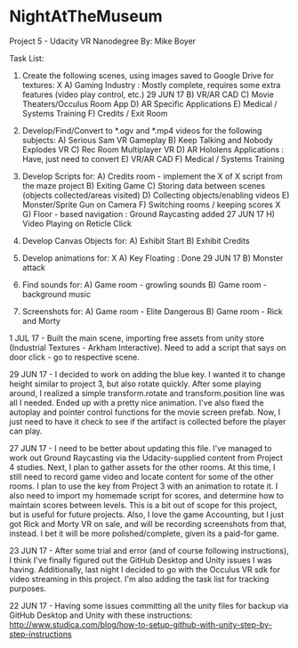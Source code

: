# NightAtTheMuseum
Project 5 - Udacity VR Nanodegree
By: Mike Boyer

Task List:
1) Create the following scenes, using images saved to Google Drive for textures:
X	A) Gaming Industry : Mostly complete, requires some extra features (video play control, etc.) 29 JUN 17
	B) VR/AR CAD
	C) Movie Theaters/Occulus Room App
	D) AR Specific Applications
	E) Medical / Systems Training
	F) Credits / Exit Room
	
2) Develop/Find/Convert to *.ogv and *.mp4 videos for the following subjects:
	A) Serious Sam VR Gameplay
	B) Keep Talking and Nobody Explodes VR
	C) Rec Room Multiplayer VR
	D) AR Hololens Applications : Have, just need to convert
	E) VR/AR CAD 
	F) Medical / Systems Training
	
3) Develop Scripts for:
	A) Credits room - implement the X of X script from the maze project
	B) Exiting Game
	C) Storing data between scenes (objects collected/areas visited)
	D) Collecting objects/enabling videos
	E) Monster/Sprite Gun on Camera 
	F) Switching rooms / keeping scores
X	G) Floor - based navigation : Ground Raycasting added 27 JUN 17
	H) Video Playing on Reticle Click

4) Develop Canvas Objects for:
	A) Exhibit Start
	B) Exhibit Credits

5) Develop animations for:
X	A) Key Floating : Done 29 JUN 17
	B) Monster attack

6) Find sounds for:
	A) Game room - growling sounds
	B) Game room - background music
	
7) Screenshots for:
	A) Game room - Elite Dangerous
	B) Game room - Rick and Morty
	
1 JUL 17 - Built the main scene, importing free assets from unity store (Industrial Textures - Arkham Interactive).
Need to add a script that says on door click - go to respective scene.
	
29 JUN 17 - I decided to work on adding the blue key. I wanted it to change height similar to project 3, but also rotate quickly.
After some playing around, I realized a simple transform.rotate and transform.position line was all I needed. Ended up with a pretty
nice animation. I've also fixed the autoplay and pointer control functions for the movie screen prefab. Now, I just need to have it
check to see if the artifact is collected before the player can play.

27 JUN 17 -  I need to be better about updating this file. I've managed to work out Ground Raycasting via the Udacity-supplied
content from Project 4 studies. Next, I plan to gather assets for the other rooms. At this time, I still need to record game video
and locate content for some of the other rooms. I plan to use the key from Project 3 with an animation to rotate it. I also need
to import my homemade script for scores, and determine how to maintain scores between levels. This is a bit out of scope for this 
project, but is useful for future projects. Also, I love the game Accounting, but I just got Rick and Morty VR on sale, and will
be recording screenshots from that, instead. I bet it will be more polished/complete, given its a paid-for game.

23 JUN 17 -
After some trial and error (and of course following instructions), I think I've finally figured out the GitHub Desktop
and Unity issues I was having. Additionally, last night I decided to go with the Occulus VR sdk for video streaming
in this project. I'm also adding the task list for tracking purposes.

22 JUN 17 - 
Having some issues committing all the unity files for backup via GitHub Desktop and Unity with these instructions:
http://www.studica.com/blog/how-to-setup-github-with-unity-step-by-step-instructions

